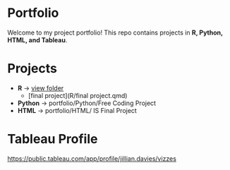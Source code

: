 # Portfolio
Welcome to my project portfolio! This repo contains projects in **R, Python, HTML, and Tableau**.

# Projects
- **R** → [view folder](R/)
  - [final project](R/final project.qmd)
- **Python** → portfolio/Python/Free Coding Project
- **HTML** → portfolio/HTML/ IS Final Project

# Tableau Profile
https://public.tableau.com/app/profile/jillian.davies/vizzes
